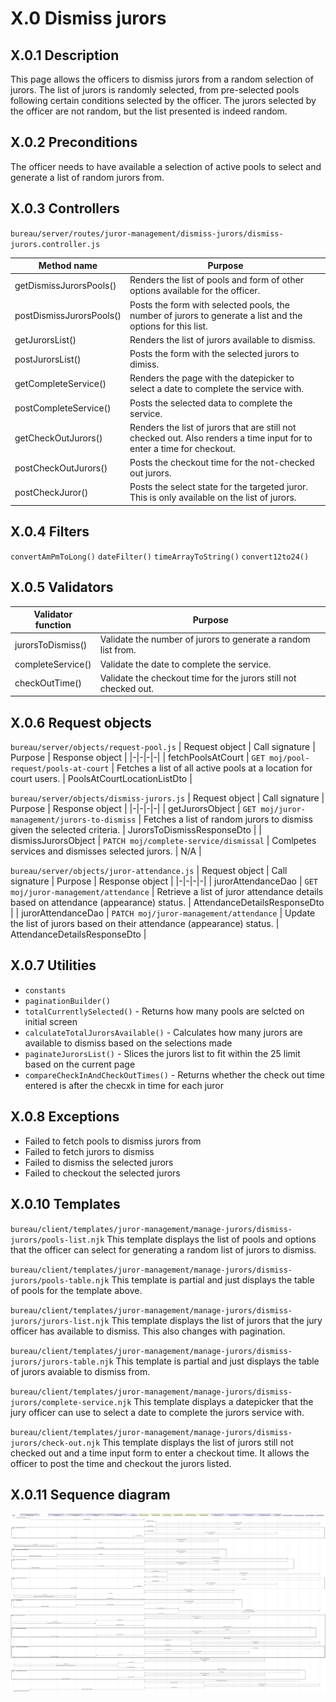 # X.0 Dismiss jurors
## X.0.1 Description
This page allows the officers to dismiss jurors from a random selection of jurors.
The list of jurors is randomly selected, from pre-selected pools following certain conditions selected by the officer.
The jurors selected by the officer are not random, but the list presented is indeed random.

## X.0.2 Preconditions
The officer needs to have available a selection of active pools to select and generate a list of random jurors from.

## X.0.3 Controllers
`bureau/server/routes/juror-management/dismiss-jurors/dismiss-jurors.controller.js`

| Method name | Purpose |
|-|-|
| getDismissJurorsPools() | Renders the list of pools and form of other options available for the officer. |
| postDismissJurorsPools() | Posts the form with selected pools, the number of jurors to generate a list and the options for this list. |
| getJurorsList() | Renders the list of jurors available to dismiss. |
| postJurorsList() | Posts the form with the selected jurors to dimiss. |
| getCompleteService() | Renders the page with the datepicker to select a date to complete the service with. |
| postCompleteService() | Posts the selected data to complete the service. |
| getCheckOutJurors() | Renders the list of jurors that are still not checked out. Also renders a time input for to enter a time for checkout. |
| postCheckOutJurors() | Posts the checkout time for the not-checked out jurors. |
| postCheckJuror() | Posts the select state for the targeted juror. This is only available on the list of jurors. |

## X.0.4 Filters
`convertAmPmToLong()`
`dateFilter()`
`timeArrayToString()`
`convert12to24()`

## X.0.5 Validators
| Validator function | Purpose |
|-|-|
| jurorsToDismiss() | Validate the number of jurors to generate a random list from. |
| completeService() | Validate the date to complete the service. |
| checkOutTime() | Validate the checkout time for the jurors still not checked out. |

## X.0.6 Request objects
`bureau/server/objects/request-pool.js`
| Request object | Call signature | Purpose | Response object |
|-|-|-|-|
| fetchPoolsAtCourt | `GET moj/pool-request/pools-at-court` | Fetches a list of all active pools at a location for court users. | PoolsAtCourtLocationListDto |

`bureau/server/objects/dismiss-jurors.js`
| Request object | Call signature | Purpose | Response object |
|-|-|-|-|
| getJurorsObject | `GET moj/juror-management/jurors-to-dismiss` | Fetches a list of random jurors to dismiss given the selected criteria. | JurorsToDismissResponseDto |
| dismissJurorsObject | `PATCH moj/complete-service/dismissal` | Comlpetes services and dismisses selected jurors. | N/A |

`bureau/server/objects/juror-attendance.js`
| Request object | Call signature | Purpose | Response object |
|-|-|-|-|
| jurorAttendanceDao | `GET moj/juror-management/attendance` | Retrieve a list of juror attendance details based on attendance (appearance) status. | AttendanceDetailsResponseDto |
| jurorAttendanceDao | `PATCH moj/juror-management/attendance` | Update the list of jurors based on their attendance (appearance) status. | AttendanceDetailsResponseDto |

## X.0.7 Utilities
* `constants`
* `paginationBuilder()`
* `totalCurrentlySelected()` - Returns how many pools are selcted on initial screen
* `calculateTotalJurorsAvailable()` - Calculates how many jurors are available to dismiss based on the selections made
* `paginateJurorsList()` - Slices the jurors list to fit within the 25 limit based on the current page
* `compareCheckInAndCheckOutTimes()` - Returns whether the check out time entered is after the checxk in time for each juror

## X.0.8 Exceptions
* Failed to fetch pools to dismiss jurors from
* Failed to fetch jurors to dismiss
* Failed to dismiss the selected jurors
* Failed to checkout the selected jurors

## X.0.10 Templates
`bureau/client/templates/juror-management/manage-jurors/dismiss-jurors/pools-list.njk`
This template displays the list of pools and options that the officer can select for generating a random list of jurors to dismiss.

`bureau/client/templates/juror-management/manage-jurors/dismiss-jurors/pools-table.njk`
This template is partial and just displays the table of pools for the template above.

`bureau/client/templates/juror-management/manage-jurors/dismiss-jurors/jurors-list.njk`
This template displays the list of jurors that the jury officer has available to dismiss. This also changes with pagination.

`bureau/client/templates/juror-management/manage-jurors/dismiss-jurors/jurors-table.njk`
This template is partial and just displays the table of jurors avaiable to dismiss from.

`bureau/client/templates/juror-management/manage-jurors/dismiss-jurors/complete-service.njk`
This template displays a datepicker that the jury officer can use to select a date to complete the jurors service with.

`bureau/client/templates/juror-management/manage-jurors/dismiss-jurors/check-out.njk`
This template displays the list of jurors still not checked out and a time input form to enter a checkout time. It allows the officer to post the time and checkout the jurors listed.

## X.0.11 Sequence diagram
![](../../../../umls/dismiss-jurors.svg)